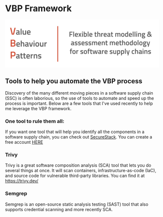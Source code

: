 # VBP Framework

![VBP-logo.png](playbooks/images/VBP-banner.png)

## Tools to help you automate the VBP process

Discovery of the many different moving pieces in a software supply chain (SSC) is often laborious, so the use of tools to automate and speed up the process is important.  Below are a few tools that I've used recently to help me leverage the VBP framework.

### One tool to rule them all:

If you want one tool that will help you identify all the components in a software supply chain, you can check out [SecureStack](https://securestack.com).  You can create a free account [HERE](https://app.securestack.com)

### Trivy

Trivy is a great software composition analysis (SCA) tool that lets you do several things at once.  It will scan containers, infrastructure-as-code (IaC), and source code for vulnerable third-party libraries.  You can find it at https://trivy.dev/

### Semgrep

Semgrep is an open-source static analysis testing (SAST) tool that also supports credential scanning and more recently SCA.



